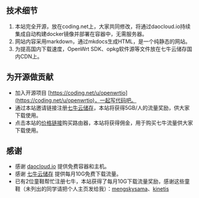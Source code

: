 
## 技术细节

1. 本站完全开源，放在coding.net上，大家共同修改，将通过daocloud.io持续集成自动构建docker镜像并部署在容器中，无需服务器。
2. 网站内容采用markdown，通过mkdocs生成HTML，是一个纯静态的网站。
3. 为提高国内下载速度，OpenWrt SDK、opkg软件源等文件放在七牛云储存国内CDN上。

## 为开源做贡献

 * 加入开源项目 [https://coding.net/u/openwrtio](https://coding.net/u/openwrtio)，一起写代码吧。
 * 通过本站邀请链接注册[七牛云储存](https://portal.qiniu.com/signup?code=3lafkpsz7yes1)，本站将获得5GB/人的流量奖励，供大家下载使用。
 * 点击本站的[价格链接](/docs/supported-devices/)购买路由器，本站将获得佣金，用于购买七牛流量供大家下载使用。

## 感谢

 * 感谢 [daocloud.io](https://www.daocloud.io/) 提供免费容器和主机。
 * 感谢 [七牛云储存](https://portal.qiniu.com/signup?code=3lafkpsz7yes1) 提供每月10G免费下载流量。
 * 已有2位童鞋帮忙注册七牛，本站获得了每月10G下载流量奖励，感谢这些童鞋（未列出的同学请把个人主页发给我）：[mengskysama](http://blog.mengsky.net/)、[kinetis](http://icheese.me/)

<!-- 多说评论框 start -->
<div class="ds-thread" data-thread-key="about" data-title="关于我们" data-url="http://openwrt.io/about/"></div>
<!-- 多说评论框 end -->
